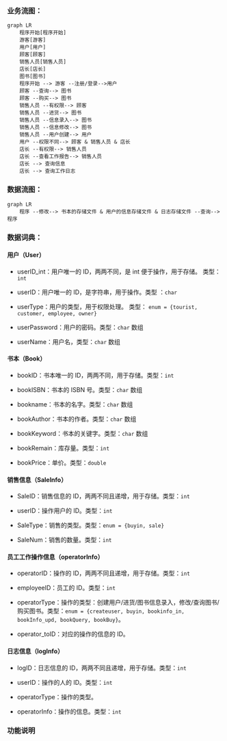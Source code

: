 ### 业务流图：

```mermaid
graph LR
    程序开始[程序开始]
    游客[游客]
    用户[用户]
    顾客[顾客]
    销售人员[销售人员]
    店长[店长]
    图书[图书]
    程序开始 --> 游客 --注册/登录-->用户
    顾客 --查询--> 图书
    顾客 --购买--> 图书
    销售人员 --有权限--> 顾客
    销售人员 --进货--> 图书
    销售人员 --信息录入--> 图书
    销售人员 --信息修改--> 图书
    销售人员 --用户创建--> 用户
    用户 --权限不同--> 顾客 & 销售人员 & 店长
    店长 --有权限--> 销售人员
    店长 --查看工作报告--> 销售人员
    店长 --> 查询信息
    店长 --> 查询工作日志
```

### 数据流图：

```mermaid
graph LR
    程序 --修改--> 书本的存储文件 & 用户的信息存储文件 & 日志存储文件 --查询--> 程序
```

### 数据词典：

#### 用户（User）

- userID_int：用户唯一的 ID，两两不同，是 int 便于操作，用于存储。 类型： `int`

- userID：用户唯一的 ID，是字符串，用于操作。类型 ：`char`

- userType：用户的类型，用于权限处理。 类型： `enum = {tourist, customer, employee, owner}`

- userPassword：用户的密码。类型：`char` 数组

- userName：用户名，类型：`char` 数组

#### 书本（Book）

- bookID：书本唯一的 ID，两两不同，用于存储。类型：`int`

- bookISBN：书本的 ISBN 号。类型：`char` 数组

- bookname：书本的名字。类型：`char` 数组

- bookAuthor：书本的作者。类型：`char` 数组

- bookKeyword：书本的关键字。类型：`char` 数组

- bookRemain：库存量。类型：`int`

- bookPrice：单价。类型：`double`

#### 销售信息（SaleInfo）

- SaleID：销售信息的 ID，两两不同且递增，用于存储。类型：`int`

- userID：操作用户的 ID。类型：`int`

- SaleType：销售的类型。类型：`enum = {buyin, sale}`

- SaleNum：销售的数量。类型：`int`

#### 员工工作操作信息（operatorInfo）

- operatorID：操作的 ID，两两不同且递增，用于存储。类型：`int`

- employeeID：员工的 ID。类型：`int`

- operatorType：操作的类型：创建用户/进货/图书信息录入，修改/查询图书/购买图书。类型：`enum = {createuser, buyin, bookinfo_in, bookInfo_upd, bookQuery, bookBuy}`。

- operator_toID：对应的操作的信息的 ID。

#### 日志信息（logInfo）

- logID：日志信息的 ID，两两不同且递增，用于存储。类型：`int`

- userID：操作的人的 ID。类型：`int`

- operatorType：操作的类型。

- operatorInfo：操作的信息。类型：`int`

### 功能说明
